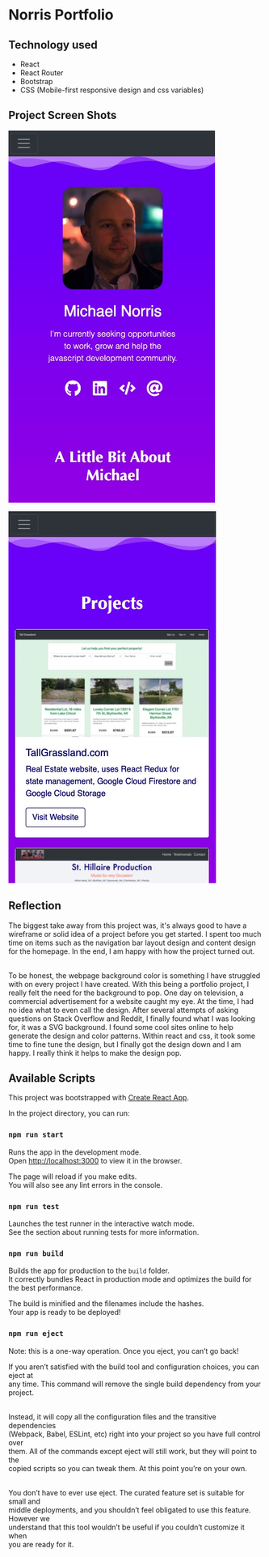 
# Norris Portfolio


## Technology used
- React
- React Router
- Bootstrap
- CSS (Mobile-first responsive design and css variables)


## Project Screen Shots

![home page screenshot](src/assets/portfolio1.jpg)

![project page screenshot](src/assets/portfolio2.jpg)



## Reflection

The biggest take away from this project was, it's always good to have a wireframe or solid idea of a project before you get started. I spent too much time on items such as the navigation bar layout design and content design for the homepage. In the end, I am happy with how the project turned out.   
<br />

To be honest, the webpage background color is something I have struggled with on every project I have created. With this being a portfolio project, I really felt the need for the background to pop. One day on television, a commercial advertisement for a website caught my eye. At the time, I had no idea what to even call the design. After several attempts of asking questions on Stack Overflow and Reddit, I finally found what I was looking for, it was a SVG background. I found some cool sites online to help generate the design and color patterns. Within react and css, it took some time to fine tune the design, but I finally got the design down and I am happy. I really think it helps to make the design pop. 
<br />




## Available Scripts
This project was bootstrapped with [Create React App](https://github.com/facebook/create-react-app).


In the project directory, you can run:

### `npm run start`

Runs the app in the development mode.<br />
Open [http://localhost:3000](http://localhost:3000) to view it in the browser.

The page will reload if you make edits.<br />
You will also see any lint errors in the console.

### `npm run test`
Launches the test runner in the interactive watch mode.<br />
See the section about running tests for more information.


### `npm run build`

Builds the app for production to the `build` folder.<br />
It correctly bundles React in production mode and optimizes the build for the best performance.

The build is minified and the filenames include the hashes.<br />
Your app is ready to be deployed!

### `npm run eject`


Note: this is a one-way operation. Once you eject, you can’t go back!<br />

If you aren’t satisfied with the build tool and configuration choices, you can eject at<br /> any time. This command will remove the single build dependency from your project.<br /><br />

Instead, it will copy all the configuration files and the transitive dependencies<br /> (Webpack, Babel, ESLint, etc) right into your project so you have full control over <br />them. All of the commands except eject will still work, but they will point to the<br /> copied scripts so you can tweak them. At this point you’re on your own.<br /><br />

You don’t have to ever use eject. The curated feature set is suitable for small and<br /> middle deployments, and you shouldn’t feel obligated to use this feature. However we<br /> understand that this tool wouldn’t be useful if you couldn’t customize it when<br /> you are ready for it.<br /><br />

